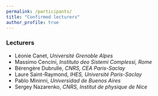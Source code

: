 ```yaml
---
permalink: /participants/
title: "Confirmed lecturers"
author_profile: true
---
```


### Lecturers 

- Léonie Canet, *Université Grenoble Alpes*
- Massimo Cencini, *Instituto deo Sistemi Complessi, Rome*
- Bérengère Dubrulle, *CNRS, CEA Paris-Saclay*
- Laure Saint-Raymond, *IHES, Université Paris-Saclay* 
- Pablo Mininni, *Universidad de Buenos Aires*
- Sergey Nazarenko, *CNRS, Institut de physique de Nice*
